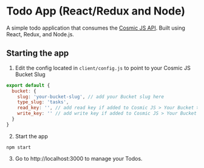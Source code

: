 # Todo App (React/Redux and Node)
A simple todo application that consumes the [Cosmic JS API](https://cosmicjs.com).  Built using React, Redux, and Node.js.

## Starting the app
1. Edit the config located in `client/config.js` to point to your Cosmic JS Bucket Slug
```javascript
export default {
  bucket: {
    slug: 'your-bucket-slug', // add your Bucket slug here
    type_slug: 'tasks',
    read_key: '', // add read key if added to Cosmic JS > Your Bucket > Settings
    write_key: '' // add write key if added to Cosmic JS > Your Bucket > Settings
  }
}
```
2. Start the app
```
npm start
```
3. Go to http://localhost:3000 to manage your Todos.
